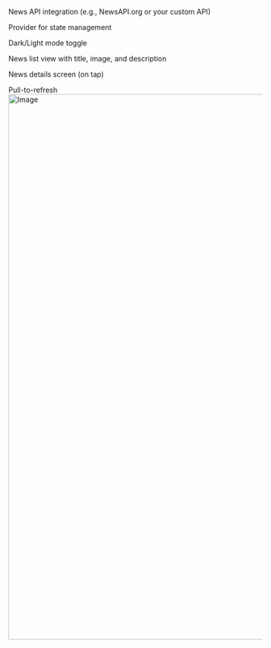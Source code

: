 News API integration (e.g., NewsAPI.org or your custom API)

Provider for state management

Dark/Light mode toggle

News list view with title, image, and description

News details screen (on tap)

Pull-to-refresh
<img width="1920" height="1080" alt="Image" src="https://github.com/user-attachments/assets/27d46d69-13ae-43a4-bdf7-eee7830c6841" /> 

